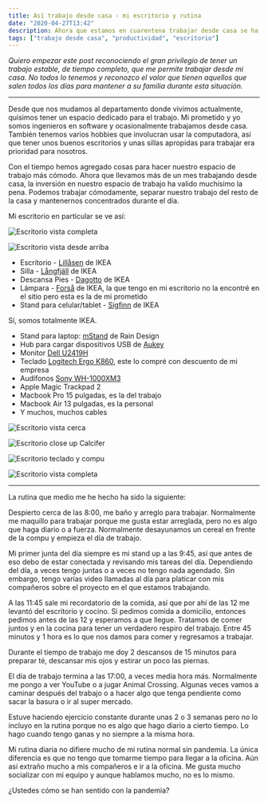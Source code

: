 ```yaml
---
title: Así trabajo desde casa - mi escritorio y rutina
date: "2020-04-27T13:42"
description: Ahora que estamos en cuarentena trabajar desde casa se ha vuelto algo normal para muchos. Hoy les doy un tour por mi escritorio y les explico mi rutina diaria.
tags: ["trabajo desde casa", "productividad", "escritorio"]
---
```


_Quiero empezar este post reconociendo el gran privilegio de tener un trabajo estable, de tiempo completo, que me permite trabajar desde mi casa. No todos lo tenemos y reconozco el valor que tienen aquellos que salen todos los días para mantener a su familia durante esta situación._

---

Desde que nos mudamos al departamento donde vivimos actualmente, quisimos tener un espacio dedicado para el trabajo. Mi prometido y yo somos ingenieros en software y ocasionalmente trabajamos desde casa. También tenemos varios hobbies que involucran usar la computadora, así que tener unos buenos escritorios y unas sillas apropidas para trabajar era prioridad para nosotros.

Con el tiempo hemos agregado cosas para hacer nuestro espacio de trabajo más cómodo. Ahora que llevamos más de un mes trabajando desde casa, la inversión en nuestro espacio de trabajo ha valido muchísimo la pena. Podemos trabajar cómodamente, separar nuestro trabajo del resto de la casa y mantenernos concentrados durante el día.

Mi escritorio en particular se ve así:

![Escritorio vista completa](./20200426_170751.jpg)

![Escritorio vista desde arriba](./20200426_171515.jpg)

- Escritorio - [Lillåsen](https://www.ikea.com/de/de/p/lillasen-schreibtisch-bambus-90278277/) de IKEA
- Silla - [Långfjäll](https://www.ikea.com/de/de/p/langfjaell-konferenzstuhl-gunnared-beige-schwarz-s59174965/) de IKEA
- Descansa Pies - [Dagotto](https://www.ikea.com/de/de/p/dagotto-fussstuetze-schwarz-40240989/) de IKEA
- Lámpara - [Forså](https://www.ikea.com/de/de/p/forsa-arbeitsleuchte-weiss-30439117/) de IKEA, la que tengo en mi escritorio no la encontré en el sitio pero esta es la de mi prometido
- Stand para celular/tablet - [Sigfinn](https://www.ikea.com/de/de/p/sigfinn-mobiltelefonhalter-bambusfurnier-30383059/) de IKEA

Sí, somos totalmente IKEA.

- Stand para laptop: [mStand](https://www.amazon.de/-/en/gp/product/B01F01DRW6/) de Rain Design
- Hub para cargar dispositivos USB de [Aukey](https://www.amazon.de/-/en/gp/product/B01HZF7CJO/)
- Monitor [Dell U2419H](https://www.amazon.de/-/en/gp/product/B07JDGSPFM/)
- Teclado [Logitech Ergo K860](https://www.logitech.com/de-de/product/k860-split-ergonomic-keyboard?crid=27), este lo compré con descuento de mi empresa
- Audífonos [Sony WH-1000XM3](https://www.amazon.de/-/en/WH-1000XM3-Bluetooth-Canceling-headphones-Headphones/dp/B07GDR2LYK/)
- Apple Magic Trackpad 2
- Macbook Pro 15 pulgadas, es la del trabajo
- Macbook Air 13 pulgadas, es la personal
- Y muchos, muchos cables

![Escritorio vista cerca](./20200426_171446.jpg)

![Escritorio close up Calcifer](./20200426_170900.jpg)

![Escritorio teclado y compu](./20200426_170840.jpg)

![Escritorio vista completa](./20200426_171549.jpg)

---

La rutina que medio me he hecho ha sido la siguiente:

Despierto cerca de las 8:00, me baño y arreglo para trabajar. Normalmente me maquillo para trabajar porque me gusta estar arreglada, pero no es algo que haga diario o a fuerza. Normalmente desayunamos un cereal en frente de la compu y empieza el día de trabajo.

Mi primer junta del día siempre es mi stand up a las 9:45, así que antes de eso debo de estar conectada y revisando mis tareas del día. Dependiendo del día, a veces tengo juntas o a veces no tengo nada agendado. Sin embargo, tengo varias video llamadas al día para platicar con mis compañeros sobre el proyecto en el que estamos trabajando.

A las 11:45 sale mi recordatorio de la comida, así que por ahí de las 12 me levantó del escritorio y cocino. Si pedimos comida a domicilio, entonces pedimos antes de las 12 y esperamos a que llegue. Tratamos de comer juntos y en la cocina para tener un verdadero respiro del trabajo. Entre 45 minutos y 1 hora es lo que nos damos para comer y regresamos a trabajar.

Durante el tiempo de trabajo me doy 2 descansos de 15 minutos para preparar té, descansar mis ojos y estirar un poco las piernas.

El día de trabajo termina a las 17:00, a veces media hora más. Normalmente me pongo a ver YouTube o a jugar Animal Crossing. Algunas veces vamos a caminar después del trabajo o a hacer algo que tenga pendiente como sacar la basura o ir al super mercado.

Estuve haciendo ejercicio constante durante unas 2 o 3 semanas pero no lo incluyo en la rutina porque no es algo que hago diario a cierto tiempo. Lo hago cuando tengo ganas y no siempre a la misma hora.

Mi rutina diaria no difiere mucho de mi rutina normal sin pandemia. La única diferencia es que no tengo que tomarme tiempo para llegar a la oficina. Aún así extraño mucho a mis compañeros e ir a la oficina. Me gusta mucho socializar con mi equipo y aunque hablamos mucho, no es lo mismo.

¿Ustedes cómo se han sentido con la pandemia?
